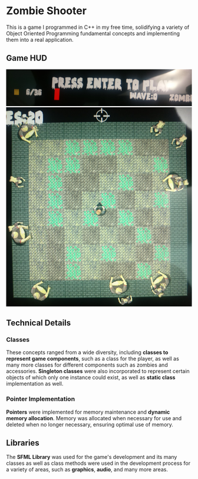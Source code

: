 # Zombie Shooter
This is a game I programmed in C++ in my free time, solidifying a variety of Object Oriented Programming fundamental concepts and implementing them into a real application. 

## Game HUD
![Score View](ScoreView.jpg)
![Game View](GameView.jpg)

## Technical Details

### Classes
These concepts ranged from a wide diversity, including **classes to represent game components**, such as a class for the player, as well as many more classes for different components such as zombies and accessories.
**Singleton classes** were also incorporated to represent certain objects of which only one instance could exist, as well as **static class** implementation as well.

### Pointer Implementation
**Pointers** were implemented for memory maintenance and **dynamic memory allocation**. Memory was allocated when necessary for use and deleted when no longer necessary, ensuring optimal use of memory.

## Libraries
The **SFML Library** was used for the game's development and its many classes as well as class methods were used in the development process for a variety of areas, such as **graphics**, **audio**, and many more areas.
